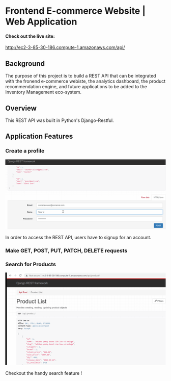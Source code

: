 # Frontend E-commerce Website | Web Application 

#### Check out the live site:
<http://ec2-3-85-30-186.compute-1.amazonaws.com/api/>
## Background

The purpose of this project is to build a REST API that can be integrated with the fronend e-commerce webiste, the analytics dashboard, the product recommendation engine, and future applications to be added to the Inventory Management eco-system.

## Overview

This REST API was built in Python's Django-Restful.

## Application Features

### Create a profile

![Sign-up](Images/signup.gif)

In order to access the REST API, users have to signup for an account.


### Make GET, POST, PUT, PATCH, DELETE requests


### Search for Products

![Search](Images/search.gif)

Checkout the handy search feature !







